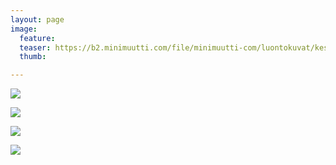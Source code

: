 ```yaml
---
layout: page
image:
  feature:
  teaser: https://b2.minimuutti.com/file/minimuutti-com/luontokuvat/kes%C3%A4/13/DS65683-245px.jpg
  thumb:

---
```


![](https://b2.minimuutti.com/file/minimuutti-com/luontokuvat/kes%C3%A4/13/DS65679-800px.jpg)

![](https://b2.minimuutti.com/file/minimuutti-com/luontokuvat/kes%C3%A4/13/DS65681-800px.jpg)

![](https://b2.minimuutti.com/file/minimuutti-com/luontokuvat/kes%C3%A4/13/DS65687-800px.jpg)

![](https://b2.minimuutti.com/file/minimuutti-com/luontokuvat/kes%C3%A4/13/DS65683-800px.jpg)
